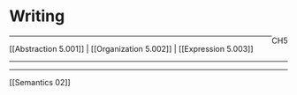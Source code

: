 # Writing
<span style="float: right">CH5</span>
<hr>
[[Abstraction 5.001]]  |  [[Organization 5.002]]  |  [[Expression 5.003]]
<hr>

<hr>
[[Semantics 02]]

